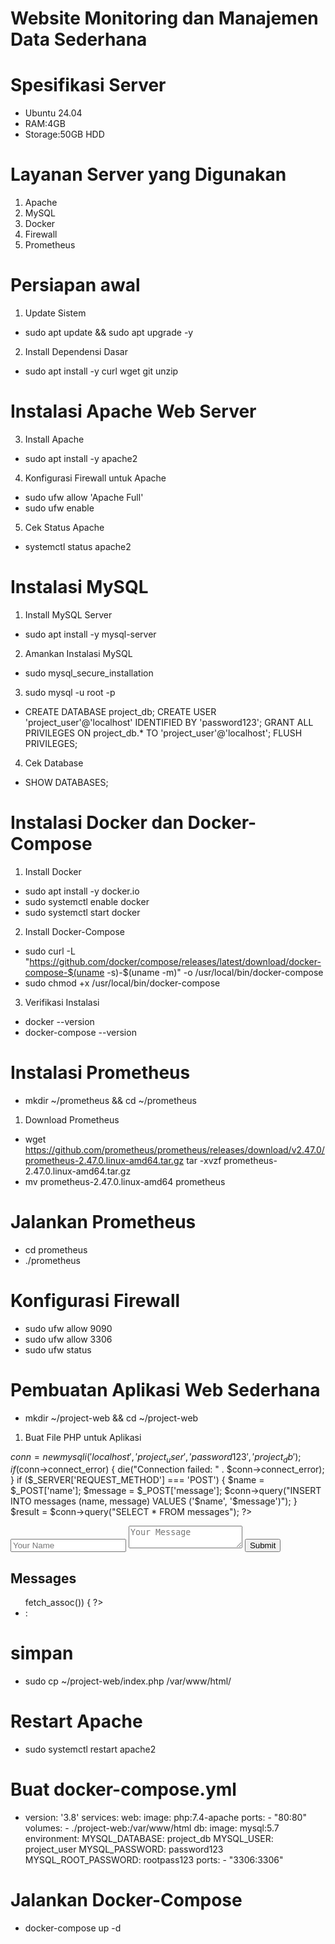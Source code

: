 # Website Monitoring dan Manajemen Data Sederhana

# Spesifikasi Server
  * Ubuntu 24.04
  * RAM:4GB
  * Storage:50GB HDD

# Layanan Server yang Digunakan
1. Apache
2. MySQL
3. Docker
4. Firewall
5. Prometheus

# Persiapan awal
1. Update Sistem
* sudo apt update && sudo apt upgrade -y
2. Install Dependensi Dasar
* sudo apt install -y curl wget git unzip

#  Instalasi Apache Web Server
3. Install Apache
* sudo apt install -y apache2
4. Konfigurasi Firewall untuk Apache
* sudo ufw allow 'Apache Full'
* sudo ufw enable
5. Cek Status Apache
* systemctl status apache2

# Instalasi MySQL
1. Install MySQL Server
* sudo apt install -y mysql-server
2. Amankan Instalasi MySQL
* sudo mysql_secure_installation
3. sudo mysql -u root -p
* CREATE DATABASE project_db;
CREATE USER 'project_user'@'localhost' IDENTIFIED BY 'password123';
GRANT ALL PRIVILEGES ON project_db.* TO 'project_user'@'localhost';
FLUSH PRIVILEGES;
4. Cek Database
* SHOW DATABASES;

# Instalasi Docker dan Docker-Compose
1. Install Docker
* sudo apt install -y docker.io
* sudo systemctl enable docker
* sudo systemctl start docker
2. Install Docker-Compose
* sudo curl -L "https://github.com/docker/compose/releases/latest/download/docker-compose-$(uname -s)-$(uname -m)" -o /usr/local/bin/docker-compose
* sudo chmod +x /usr/local/bin/docker-compose
3. Verifikasi Instalasi
* docker --version
* docker-compose --version
# Instalasi Prometheus
* mkdir ~/prometheus && cd ~/prometheus
1. Download Prometheus

* wget https://github.com/prometheus/prometheus/releases/download/v2.47.0/prometheus-2.47.0.linux-amd64.tar.gz
tar -xvzf prometheus-2.47.0.linux-amd64.tar.gz
* mv prometheus-2.47.0.linux-amd64 prometheus

# Jalankan Prometheus
* cd prometheus
* ./prometheus
# Konfigurasi Firewall
* sudo ufw allow 9090  
* sudo ufw allow 3306
* sudo ufw status
# Pembuatan Aplikasi Web Sederhana
* mkdir ~/project-web && cd ~/project-web
1. Buat File PHP untuk Aplikasi
   <?php
$conn = new mysqli('localhost', 'project_user', 'password123', 'project_db');
if ($conn->connect_error) {
    die("Connection failed: " . $conn->connect_error);
}
if ($_SERVER['REQUEST_METHOD'] === 'POST') {
    $name = $_POST['name'];
    $message = $_POST['message'];
    $conn->query("INSERT INTO messages (name, message) VALUES ('$name', '$message')");
}
$result = $conn->query("SELECT * FROM messages");
?>
<!DOCTYPE html>
<html>
<head><title>Project Web</title></head>
<body>
    <form method="POST">
        <input type="text" name="name" placeholder="Your Name" required>
        <textarea name="message" placeholder="Your Message" required></textarea>
        <button type="submit">Submit</button>
    </form>
    <h2>Messages</h2>
    <ul>
        <?php while ($row = $result->fetch_assoc()) { ?>
            <li><b><?php echo $row['name']; ?></b>: <?php echo $row['message']; ?></li>
        <?php } ?>
    </ul>
</body>
</html>

# simpan
* sudo cp ~/project-web/index.php /var/www/html/
# Restart Apache
* sudo systemctl restart apache2
# Buat docker-compose.yml
* version: '3.8'
services:
  web:
    image: php:7.4-apache
    ports:
      - "80:80"
    volumes:
      - ./project-web:/var/www/html
  db:
    image: mysql:5.7
    environment:
      MYSQL_DATABASE: project_db
      MYSQL_USER: project_user
      MYSQL_PASSWORD: password123
      MYSQL_ROOT_PASSWORD: rootpass123
    ports:
      - "3306:3306"
# Jalankan Docker-Compose
* docker-compose up -d





